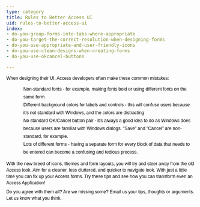 ```yaml
---
type: category
title: Rules to Better Access UI
uid: rules-to-better-access-ui
index:
- do-you-group-forms-into-tabs-where-appropriate
- do-you-target-the-correct-resolution-when-designing-forms
- do-you-use-appropriate-and-user-friendly-icons
- do-you-use-clean-designs-when-creating-forms
- do-you-use-okcancel-buttons

---
```

<p></p><span style="color&#58;#000000;font-family&#58;verdana, sans-serif;font-size&#58;12px;line-height&#58;normal;">When designing their UI, Access developers often make these common mistakes&#58;</span><ul style="margin-left&#58;10px;list-style&#58;none;line-height&#58;normal;font-family&#58;verdana, sans-serif;font-size&#58;12px;color&#58;#000000;"><li style="padding-left&#58;15px;font-size&#58;1em;line-height&#58;21px;">Non-standard fonts - for example, making fonts bold or using different fonts on the same form</li><li style="padding-left&#58;15px;font-size&#58;1em;line-height&#58;21px;">Different background colors for labels and controls - this will confuse users because it's not standard with Windows, and the colors are distracting</li><li style="padding-left&#58;15px;font-size&#58;1em;line-height&#58;21px;">No standard OK/Cancel button pair - it's always a good idea to do as Windows does because users are familiar with Windows dialogs. &quot;Save&quot; and &quot;Cancel&quot; are non-standard, for example.</li><li style="padding-left&#58;15px;font-size&#58;1em;line-height&#58;21px;">Lots of different forms - having a separate form for every block of data that needs to be entered can become a confusing and tedious process.</li></ul><p style="margin-top&#58;7px;margin-bottom&#58;7px;line-height&#58;17px;font-family&#58;verdana, sans-serif;font-size&#58;12px;color&#58;#000000;">With the new breed of&#160;icons, themes and form layouts, you will try and steer away from the old Access look. Aim for a cleaner, less cluttered, and quicker to navigate look. With just a little time you can fix up your Access forms. Try these tips and see how you can transform even an Access Application!</p><p style="margin-top&#58;7px;margin-bottom&#58;7px;line-height&#58;17px;font-family&#58;verdana, sans-serif;font-size&#58;12px;"><span style="color&#58;#000000;">Do you agree with them all? Are we missing some? Email us your tips, thoughts or arguments. Let us know&#160;</span><font color="#000000">what you think.​​​</font></p>


